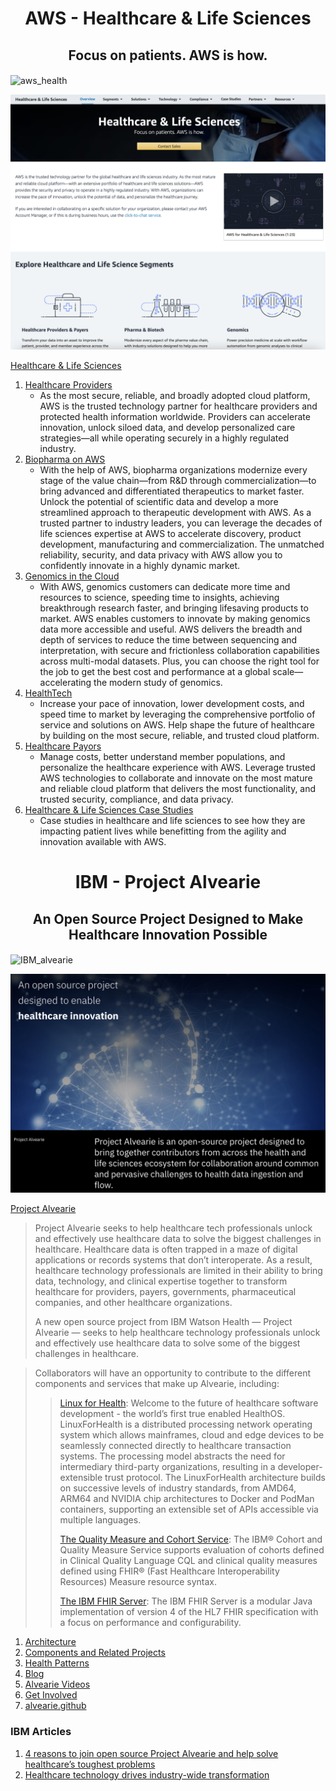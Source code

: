 <h1 align="center">AWS - Healthcare & Life Sciences</h1>
<h2 align="center">Focus on patients. AWS is how.</h2>

<img align="center" src="https://github.com/igoralves1/Dental-Informatics/blob/main/imgs/aws_health.png" alt="aws_health" width="200" height="200">

[![AWS HEALTH][aws_health]](https://github.com/igoralves1/Dental-Informatics/blob/main/imgs/aws_health.png)


[Healthcare & Life Sciences](https://aws.amazon.com/health/?nc1=h_ls)
1. [Healthcare Providers](https://aws.amazon.com/health/providers/)
   - As the most secure, reliable, and broadly adopted cloud platform, AWS is the trusted technology partner for healthcare providers and protected health information worldwide. Providers can accelerate innovation, unlock siloed data, and develop personalized care strategies—all while operating securely in a highly regulated industry.
2. [Biopharma on AWS](https://aws.amazon.com/health/biopharma/)
   - With the help of AWS, biopharma organizations modernize every stage of the value chain—from R&D through commercialization—to bring advanced and differentiated therapeutics to market faster. Unlock the potential of scientific data and develop a more streamlined approach to therapeutic development with AWS. As a trusted partner to industry leaders, you can leverage the decades of life sciences expertise at AWS to accelerate discovery, product development, manufacturing and commercialization. The unmatched reliability, security, and data privacy with AWS allow you to confidently innovate in a highly dynamic market.
3. [Genomics in the Cloud](https://aws.amazon.com/health/genomics/)
   - With AWS, genomics customers can dedicate more time and resources to science, speeding time to insights, achieving breakthrough research faster, and bringing lifesaving products to market. AWS enables customers to innovate by making genomics data more accessible and useful. AWS delivers the breadth and depth of services to reduce the time between sequencing and interpretation, with secure and frictionless collaboration capabilities across multi-modal datasets. Plus, you can choose the right tool for the job to get the best cost and performance at a global scale— accelerating the modern study of genomics.
4. [HealthTech](https://aws.amazon.com/health/healthtech/?nc=sn&loc=2&dn=5)
   - Increase your pace of innovation, lower development costs, and speed time to market by leveraging the comprehensive portfolio of service and solutions on AWS. Help shape the future of healthcare by building on the most secure, reliable, and trusted cloud platform.
5. [Healthcare Payors](https://aws.amazon.com/health/payors/?nc=sn&loc=2&dn=4)
   - Manage costs, better understand member populations, and personalize the healthcare experience with AWS. Leverage trusted AWS technologies to collaborate and innovate on the most mature and reliable cloud platform that delivers the most functionality, and trusted security, compliance, and data privacy.
6. [Healthcare & Life Sciences Case Studies](https://aws.amazon.com/health/case-studies/?case-studies-health-cards.sort-by=item.additionalFields.publishedDate&case-studies-health-cards.sort-order=desc&awsf.case-studies-filter-area=*all)
   - Case studies in healthcare and life sciences to see how they are impacting patient lives while benefitting from the agility and innovation available with AWS.

<p>  </p>
<p>  </p>
<p>  </p>

<h1 align="center">IBM - Project Alvearie</h1>
<h2 align="center">An Open Source Project Designed to Make Healthcare Innovation Possible</h2>

<img align="center" src="https://github.com/igoralves1/Dental-Informatics/blob/main/imgs/IBM_alvearie.png" alt="IBM_alvearie" width="200" height="200">

[![IBM ALVEARIE][IBM_alvearie]](https://github.com/igoralves1/Dental-Informatics/blob/main/imgs/IBM_alvearie.png)

[Project Alvearie](https://alvearie.io/)
> Project Alvearie seeks to help healthcare tech professionals unlock and effectively use healthcare data to solve the biggest challenges in healthcare.
> Healthcare data is often trapped in a maze of digital applications or records systems that don’t interoperate. As a result, healthcare technology professionals are limited in their ability to bring data, technology, and clinical expertise together to transform healthcare for providers, payers, governments, pharmaceutical companies, and other healthcare organizations.
>
> A new open source project from IBM Watson Health — Project Alvearie — seeks to help healthcare technology professionals unlock and effectively use healthcare data to solve some of the biggest challenges in healthcare.

>Collaborators will have an opportunity to contribute to the different components and services that make up Alvearie, including:
>>[Linux for Health](https://linuxforhealth.github.io/docs/): Welcome to the future of healthcare software development - the world’s first true enabled HealthOS. LinuxForHealth is a distributed processing network operating system which allows mainframes, cloud and edge devices to be seamlessly connected directly to healthcare transaction systems. The processing model abstracts the need for intermediary third-party organizations, resulting in a developer-extensible trust protocol. The LinuxForHealth architecture builds on successive levels of industry standards, from AMD64, ARM64 and NVIDIA chip architectures to Docker and PodMan containers, supporting an extensible set of APIs accessible via multiple languages.
>>
>>[The Quality Measure and Cohort Service](https://alvearie.io/quality-measure-and-cohort-service/#/): The IBM® Cohort and Quality Measure Service supports evaluation of cohorts defined in Clinical Quality Language CQL and clinical quality measures defined using FHIR® (Fast Healthcare Interoperability Resources) Measure resource syntax.
>>
>>[The IBM FHIR Server](https://ibm.github.io/FHIR/): The IBM FHIR Server is a modular Java implementation of version 4 of the HL7 FHIR specification with a focus on performance and configurability.

1. [Architecture](https://alvearie.io/architecture)
2. [Components and Related Projects](https://alvearie.io/components)
3. [Health Patterns](https://alvearie.io/patterns)
4. [Blog](https://alvearie.io/blog)
5. [Alvearie Videos](https://alvearie.io/videos)
6. [Get Involved](https://alvearie.io/contributions)
7. [alvearie.github](https://alvearie.github.io/)

### IBM Articles
1.  [4 reasons to join open source Project Alvearie and help solve healthcare’s toughest problems](https://developer.ibm.com/blogs/4-reasons-to-join-project-alvearie-ibms-open-source-healthcare-effort/)
2. [Healthcare technology drives industry-wide transformation](https://www.ibm.com/watson-health/learn/healthcare-technology)



<!-- MARKDOWN LINKS & IMAGES -->
<!-- https://www.markdownguide.org/basic-syntax/#reference-style-links -->
[IBM_alvearie]: imgs/IBM_alvearie.png
[aws_health]: imgs/aws_health.png